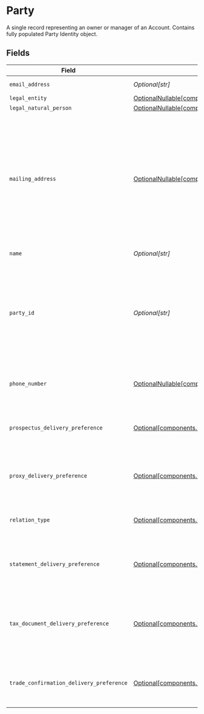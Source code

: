 # Party

A single record representing an owner or manager of an Account. Contains fully populated Party Identity object.


## Fields

| Field                                                                                                                                                                                                                                                                                                                                                                                                                                                              | Type                                                                                                                                                                                                                                                                                                                                                                                                                                                               | Required                                                                                                                                                                                                                                                                                                                                                                                                                                                           | Description                                                                                                                                                                                                                                                                                                                                                                                                                                                        | Example                                                                                                                                                                                                                                                                                                                                                                                                                                                            |
| ------------------------------------------------------------------------------------------------------------------------------------------------------------------------------------------------------------------------------------------------------------------------------------------------------------------------------------------------------------------------------------------------------------------------------------------------------------------ | ------------------------------------------------------------------------------------------------------------------------------------------------------------------------------------------------------------------------------------------------------------------------------------------------------------------------------------------------------------------------------------------------------------------------------------------------------------------ | ------------------------------------------------------------------------------------------------------------------------------------------------------------------------------------------------------------------------------------------------------------------------------------------------------------------------------------------------------------------------------------------------------------------------------------------------------------------ | ------------------------------------------------------------------------------------------------------------------------------------------------------------------------------------------------------------------------------------------------------------------------------------------------------------------------------------------------------------------------------------------------------------------------------------------------------------------ | ------------------------------------------------------------------------------------------------------------------------------------------------------------------------------------------------------------------------------------------------------------------------------------------------------------------------------------------------------------------------------------------------------------------------------------------------------------------ |
| `email_address`                                                                                                                                                                                                                                                                                                                                                                                                                                                    | *Optional[str]*                                                                                                                                                                                                                                                                                                                                                                                                                                                    | :heavy_minus_sign:                                                                                                                                                                                                                                                                                                                                                                                                                                                 | An email address indicated for account communications.                                                                                                                                                                                                                                                                                                                                                                                                             | example@domain.com                                                                                                                                                                                                                                                                                                                                                                                                                                                 |
| `legal_entity`                                                                                                                                                                                                                                                                                                                                                                                                                                                     | [OptionalNullable[components.PartyLegalEntity]](../../models/components/partylegalentity.md)                                                                                                                                                                                                                                                                                                                                                                       | :heavy_minus_sign:                                                                                                                                                                                                                                                                                                                                                                                                                                                 | Legal entity.                                                                                                                                                                                                                                                                                                                                                                                                                                                      |                                                                                                                                                                                                                                                                                                                                                                                                                                                                    |
| `legal_natural_person`                                                                                                                                                                                                                                                                                                                                                                                                                                             | [OptionalNullable[components.PartyLegalNaturalPerson]](../../models/components/partylegalnaturalperson.md)                                                                                                                                                                                                                                                                                                                                                         | :heavy_minus_sign:                                                                                                                                                                                                                                                                                                                                                                                                                                                 | Legal natural person.                                                                                                                                                                                                                                                                                                                                                                                                                                              |                                                                                                                                                                                                                                                                                                                                                                                                                                                                    |
| `mailing_address`                                                                                                                                                                                                                                                                                                                                                                                                                                                  | [OptionalNullable[components.PartyMailingAddress]](../../models/components/partymailingaddress.md)                                                                                                                                                                                                                                                                                                                                                                 | :heavy_minus_sign:                                                                                                                                                                                                                                                                                                                                                                                                                                                 | The object containing data for the purpose of delivery physical mailings to a party; Typically used for statements, account updates, tax documents, and other postal mailings; May also be used as an alternative identity verification address to personalAddress. Required fields within the `mailing_address` object include:<br/> - `administrative_area`<br/> - `region_code` - 2 character CLDR Code<br/> - `postal_code`<br/> - `locality`<br/> - `address_lines` - max 5 lines |                                                                                                                                                                                                                                                                                                                                                                                                                                                                    |
| `name`                                                                                                                                                                                                                                                                                                                                                                                                                                                             | *Optional[str]*                                                                                                                                                                                                                                                                                                                                                                                                                                                    | :heavy_minus_sign:                                                                                                                                                                                                                                                                                                                                                                                                                                                 | The name field Format: {parent=account/*}/{name=party/*}                                                                                                                                                                                                                                                                                                                                                                                                           | accounts/01HC3MAQ4DR9QN1V8MJ4CN1HMK/parties/a58ddb02-3954-4249-a7d5-1d408def12cf                                                                                                                                                                                                                                                                                                                                                                                   |
| `party_id`                                                                                                                                                                                                                                                                                                                                                                                                                                                         | *Optional[str]*                                                                                                                                                                                                                                                                                                                                                                                                                                                    | :heavy_minus_sign:                                                                                                                                                                                                                                                                                                                                                                                                                                                 | A system-generated unique identifier referencing a single owner or control person on an account; A Party contains account-specific information about a person whereas inside the Party is a reference to a reusable instance of a Person `legal_natural_person` or `legal_entity` which contains non-changing information about these persons; Used to access the record after creation                                                                            | a58ddb02-3954-4249-a7d5-1d408def12cf                                                                                                                                                                                                                                                                                                                                                                                                                               |
| `phone_number`                                                                                                                                                                                                                                                                                                                                                                                                                                                     | [OptionalNullable[components.PartyPhoneNumber]](../../models/components/partyphonenumber.md)                                                                                                                                                                                                                                                                                                                                                                       | :heavy_minus_sign:                                                                                                                                                                                                                                                                                                                                                                                                                                                 | The phone number for a party. Lives on the party record in the context of the account and does not commute to other accounts held by/for the person.                                                                                                                                                                                                                                                                                                               | 555-123-4567                                                                                                                                                                                                                                                                                                                                                                                                                                                       |
| `prospectus_delivery_preference`                                                                                                                                                                                                                                                                                                                                                                                                                                   | [Optional[components.PartyProspectusDeliveryPreference]](../../models/components/partyprospectusdeliverypreference.md)                                                                                                                                                                                                                                                                                                                                             | :heavy_minus_sign:                                                                                                                                                                                                                                                                                                                                                                                                                                                 | Delivery method instruction for prospectuses for a given Party record; Can be `DIGITAL`, `PHYSICAL`, `SUPPRESS`; Defaults to `DIGITAL` on account creation but may be updated                                                                                                                                                                                                                                                                                      | DIGITAL                                                                                                                                                                                                                                                                                                                                                                                                                                                            |
| `proxy_delivery_preference`                                                                                                                                                                                                                                                                                                                                                                                                                                        | [Optional[components.PartyProxyDeliveryPreference]](../../models/components/partyproxydeliverypreference.md)                                                                                                                                                                                                                                                                                                                                                       | :heavy_minus_sign:                                                                                                                                                                                                                                                                                                                                                                                                                                                 | Delivery method instruction for proxy voting for a given Party record; Can be `DIGITAL`, `PHYSICAL`, `SUPPRESS`; Defaults to `DIGITAL` on account creation but may be updated                                                                                                                                                                                                                                                                                      | DIGITAL                                                                                                                                                                                                                                                                                                                                                                                                                                                            |
| `relation_type`                                                                                                                                                                                                                                                                                                                                                                                                                                                    | [Optional[components.PartyRelationType]](../../models/components/partyrelationtype.md)                                                                                                                                                                                                                                                                                                                                                                             | :heavy_minus_sign:                                                                                                                                                                                                                                                                                                                                                                                                                                                 | Conveys how a person is related to account; Located on each account Party record; Examples are `PRIMARY_OWNER`, `JOINT_OWNER`, `EXECUTOR`, etc.                                                                                                                                                                                                                                                                                                                    | PRIMARY_OWNER                                                                                                                                                                                                                                                                                                                                                                                                                                                      |
| `statement_delivery_preference`                                                                                                                                                                                                                                                                                                                                                                                                                                    | [Optional[components.PartyStatementDeliveryPreference]](../../models/components/partystatementdeliverypreference.md)                                                                                                                                                                                                                                                                                                                                               | :heavy_minus_sign:                                                                                                                                                                                                                                                                                                                                                                                                                                                 | Delivery method instruction for account statements for a given Party record; Can be `DIGITAL`, `PHYSICAL`, `SUPPRESS`; Defaults to `DIGITAL` on account creation but may be updated                                                                                                                                                                                                                                                                                | DIGITAL                                                                                                                                                                                                                                                                                                                                                                                                                                                            |
| `tax_document_delivery_preference`                                                                                                                                                                                                                                                                                                                                                                                                                                 | [Optional[components.PartyTaxDocumentDeliveryPreference]](../../models/components/partytaxdocumentdeliverypreference.md)                                                                                                                                                                                                                                                                                                                                           | :heavy_minus_sign:                                                                                                                                                                                                                                                                                                                                                                                                                                                 | Delivery method instruction for tax documents for a given Party record; Can be `DIGITAL`, `PHYSICAL`, `SUPPRESS`; Defaults to `DIGITAL` on account creation but may be updated; Per regulation, selected tax forms will be mailed by regulation regardless of this setting                                                                                                                                                                                         | DIGITAL                                                                                                                                                                                                                                                                                                                                                                                                                                                            |
| `trade_confirmation_delivery_preference`                                                                                                                                                                                                                                                                                                                                                                                                                           | [Optional[components.PartyTradeConfirmationDeliveryPreference]](../../models/components/partytradeconfirmationdeliverypreference.md)                                                                                                                                                                                                                                                                                                                               | :heavy_minus_sign:                                                                                                                                                                                                                                                                                                                                                                                                                                                 | Delivery method instruction for trade confirmations for a given Party record; Can be `DIGITAL`, `PHYSICAL`, `SUPPRESS`; Defaults to `DIGITAL` on account creation but may be updated                                                                                                                                                                                                                                                                               | DIGITAL                                                                                                                                                                                                                                                                                                                                                                                                                                                            |